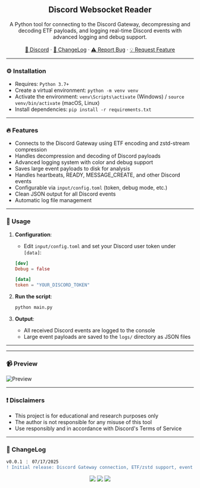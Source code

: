<div align="center">
  <h2 align="center">Discord Websocket Reader</h2>
  <p align="center">
    A Python tool for connecting to the Discord Gateway, decompressing and decoding ETF payloads, and logging real-time Discord events with advanced logging and debug support.
    <br />
    <br />
    <a href="https://discord.cyberious.xyz">💬 Discord</a>
    ·
    <a href="#-changelog">📜 ChangeLog</a>
    ·
    <a href="https://github.com/sexfrance/Discord-Websocket-Reader/issues">⚠️ Report Bug</a>
    ·
    <a href="https://github.com/sexfrance/Discord-Websocket-Reader/issues">💡 Request Feature</a>
  </p>
</div>

---

### ⚙️ Installation

- Requires: `Python 3.7+`
- Create a virtual environment: `python -m venv venv`
- Activate the environment: `venv\Scripts\activate` (Windows) / `source venv/bin/activate` (macOS, Linux)
- Install dependencies: `pip install -r requirements.txt`

---

### 🔥 Features

- Connects to the Discord Gateway using ETF encoding and zstd-stream compression
- Handles decompression and decoding of Discord payloads
- Advanced logging system with color and debug support
- Saves large event payloads to disk for analysis
- Handles heartbeats, READY, MESSAGE_CREATE, and other Discord events
- Configurable via `input/config.toml` (token, debug mode, etc.)
- Clean JSON output for all Discord events
- Automatic log file management

---

### 📝 Usage

1. **Configuration**:

   - Edit `input/config.toml` and set your Discord user token under `[data]`:

   ```toml
   [dev]
   Debug = false

   [data]
   token = "YOUR_DISCORD_TOKEN"
   ```

2. **Run the script**:

   ```bash
   python main.py
   ```

3. **Output**:
   - All received Discord events are logged to the console
   - Large event payloads are saved to the `logs/` directory as JSON files

---

---

### 📹 Preview

![Preview](https://i.imgur.com/SYWqf6T.gif)

---

### ❗ Disclaimers

- This project is for educational and research purposes only
- The author is not responsible for any misuse of this tool
- Use responsibly and in accordance with Discord's Terms of Service

---

### 📜 ChangeLog

```diff
v0.0.1 ⋮ 07/17/2025
! Initial release: Discord Gateway connection, ETF/zstd support, event logging, and debug features
```

<p align="center">
  <img src="https://img.shields.io/github/license/sexfrance/Discord-Websocket-Reader.svg?style=for-the-badge&labelColor=black&color=f429ff&logo=IOTA"/>
  <img src="https://img.shields.io/github/stars/sexfrance/Discord-Websocket-Reader.svg?style=for-the-badge&labelColor=black&color=f429ff&logo=IOTA"/>
  <img src="https://img.shields.io/github/languages/top/sexfrance/Discord-Websocket-Reader.svg?style=for-the-badge&labelColor=black&color=f429ff&logo=python"/>
</p>
